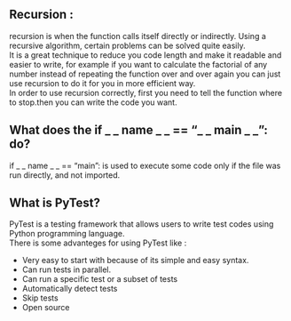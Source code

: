 ## **Recursion :**
recursion is when the function calls itself directly or indirectly. Using a recursive algorithm, certain problems can be solved quite easily.</br>
It is a great technique to reduce you code length and make it readable and easier to write, for example if you want to calculate the factorial of any number instead of repeating the function over and over again you can just use recursion to do it for you in more efficient way.</br>
In order to use recursion correctly, first you need to tell the function where to stop.then you can write the code you want.
</br>
## What does the if _ _ name _ _ == “_ _ main _ _”: do?
if _ _ name _ _ == “main”: is used to execute some code only if the file was run directly, and not imported.

## What is PyTest?
PyTest is a testing framework that allows users to write test codes using Python programming language.</br>
There is some advanteges for using PyTest like : </br>
<ul>
  <li>Very easy to start with because of its simple and easy syntax.
</li>
  <li>Can run tests in parallel.</li>
  <li>Can run a specific test or a subset of tests</li>
  <li>Automatically detect tests</li>
  <li>Skip tests</li>
  <li>Open source</li>
</ul>